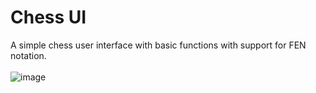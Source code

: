 # Chess UI
A simple chess user interface with basic functions with support for FEN notation.
<br><br>
![image](https://github.com/user-attachments/assets/2a389e7a-3f62-4287-94d8-eac7af751d70)

